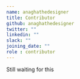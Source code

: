 ```yaml
---
name: anaghathedesigner
title: Contributor
github: anaghathedesigner
twitter: ""
linkedin: ""
slack: ""
joining_date: ""
role : contributor
---
```


Still waiting for this
